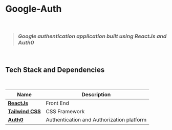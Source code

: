 ﻿# Google-Auth

<br>

> ### _Google authentication application built using ReactJs and Auth0_

<br>

## Tech Stack and Dependencies

<br>

| <div align ="center">Name </div>             | <div align = "center">Description</div>   |
| -------------------------------------------- | ----------------------------------------- |
| **[ReactJs](https://reactjs.org)**           | Front End                                 |
| **[Tailwind CSS](https://tailwindcss.com/)** | CSS Framework                             |
| **[Auth0](https://auth0.com/)**              | Authentication and Authorization platform |

<br>

